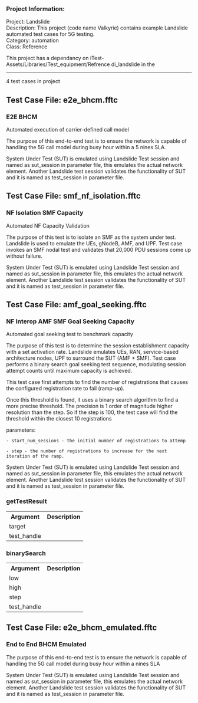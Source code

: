 ### Project Information:
Project: Landslide  
Description: This project (code name Valkyrie) contains example Landslide automated test cases for 5G testing.  
Category: automation  
Class: Reference  
  
This project has a dependancy on iTest-Assets/Libraries/Test_equipment/Refrence di_landslide in the   

 ----
4 test cases in project
## Test Case File: e2e_bhcm.fftc
### E2E BHCM 
Automated execution of carrier-defined call model​

The purpose of this end-to-end test is to ensure the network is capable of handling the 5G call model during busy hour within a 5 nines SLA.

System Under Test (SUT) is emulated using Landslide Test session and named as sut_session in parameter file, this emulates the actual network element. Another Landslide test session validates the functionality of SUT and it is named as test_session in parameter file.
## Test Case File: smf_nf_isolation.fftc
### NF Isolation SMF Capacity
Automated NF Capacity Validation​

The purpose of this test is to isolate an SMF as the system under test. Landslide is used to emulate the UEs, gNodeB, AMF, and UPF. Test case invokes an SMF nodal test and validates that 20,000 PDU sessions come up without failure.​

System Under Test (SUT) is emulated using Landslide Test session and named as sut_session in parameter file, this emulates the actual network element. Another Landslide test session validates the functionality of SUT and it is named as test_session in parameter file.
## Test Case File: amf_goal_seeking.fftc
### NF Interop AMF SMF Goal Seeking Capacity
Automated goal seeking test to benchmark capacity

The purpose of this test is to determine the session establishment capacity with a set activation rate. Landslide emulates UEs, RAN, service-based architecture nodes, UPF to surround the SUT (AMF + SMF). Test case performs a binary search goal seeking test sequence, modulating session attempt counts until maximum capacity is achieved.​

This test case first attempts to find the number of registrations that causes the configured registration rate to fail (ramp-up).

Once this threshold is found, it uses a binary search algorithm to find a more precise threshold.  The precision is 1 order of magnitude higher resolution than the step.  So if the step is 100, the test case will find the threshold within the closest 10 registrations

parameters:
    
    - start_num_sessions - the initial number of registrations to attemp

    - step - the number of registrations to increase for the next iteration of the ramp.


System Under Test (SUT) is emulated using Landslide Test session and named as sut_session in parameter file, this emulates the actual network element. Another Landslide test session validates the functionality of SUT and it is named as test_session in parameter file.
### getTestResult
<table><tr><th>Argument</th><th>Description</th></tr>
<tr><td>target</td><tr></tr>
<tr><td>test_handle</td><tr></tr></table>

### binarySearch
<table><tr><th>Argument</th><th>Description</th></tr>
<tr><td>low</td><tr></tr>
<tr><td>high</td><tr></tr>
<tr><td>step</td><tr></tr>
<tr><td>test_handle</td><tr></tr></table>

## Test Case File: e2e_bhcm_emulated.fftc
### End to End BHCM  Emulated
The purpose of this end-to-end test is to ensure the network is capable of handling the 5G call model during busy hour within a nines SLA

System Under Test (SUT) is emulated using Landslide Test session and named as sut_session in parameter file, this emulates the actual network element. Another Landslide test session validates the functionality of SUT and it is named as test_session in parameter file.